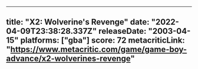 
---
title: "X2: Wolverine's Revenge"
date: "2022-04-09T23:38:28.337Z"
releaseDate: "2003-04-15"
platforms: ["gba"]
score: 72
metacriticLink: "https://www.metacritic.com/game/game-boy-advance/x2-wolverines-revenge"
---
